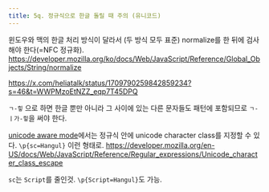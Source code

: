 ```yaml
---
title: 5q. 정규식으로 한글 돌릴 때 주의 (유니코드)
---
```

윈도우와 맥의 한글 처리 방식이 달라서 (두 방식 모두 표준) normalize를 한 뒤에 검사해야 한다(=NFC 정규화). https://developer.mozilla.org/ko/docs/Web/JavaScript/Reference/Global_Objects/String/normalize

https://x.com/heliatalk/status/1709790259842859234?s=46&t=WWPMzoEtNZZ_eqp7T45DPQ

`ㄱ-힣` 으로 하면 한글 뿐만 아니라 그 사이에 있는 다른 문자들도 패턴에 포함되므로 `ㄱ-ㅣ가-힣`을 써야 한다.

[unicode aware mode](https://developer.mozilla.org/en-US/docs/Web/JavaScript/Reference/Global_Objects/RegExp/unicode#unicode-aware_mode)에서는 정규식 안에 unicode character class를 지정할 수 있다. `\p{sc=Hangul}` 이런 형태로. https://developer.mozilla.org/en-US/docs/Web/JavaScript/Reference/Regular_expressions/Unicode_character_class_escape

`sc`는 `Script`를 줄인것. `\p{Script=Hangul}`도 가능.

